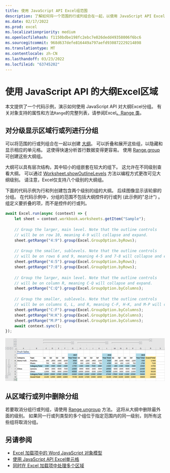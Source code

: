 ```yaml
---
title: 使用 JavaScript API Excel组范围
description: 了解如何将一个范围的行或列组合在一起，以使用 JavaScript API Excel大纲。
ms.date: 02/17/2022
ms.prod: excel
ms.localizationpriority: medium
ms.openlocfilehash: f1150bdbe198fc2ebc7e026dedd49358006f6bc6
ms.sourcegitcommit: 968d637defe816449a797aefd930872229214898
ms.translationtype: MT
ms.contentlocale: zh-CN
ms.lasthandoff: 03/23/2022
ms.locfileid: "63745202"
---
```

# <a name="group-ranges-for-an-outline-using-the-excel-javascript-api"></a>使用 JavaScript API 的大纲Excel区域

本文提供了一个代码示例，演示如何使用 JavaScript API 对大纲Excel分组。 有关对象支持的属性和方法`Range`的完整列表，请参阅Excel[。Range 类](/javascript/api/excel/excel.range)。

## <a name="group-rows-or-columns-of-a-range-for-an-outline"></a>对分级显示区域行或列进行分组

可以将范围的行或列组合在一起以创建 [大纲](https://support.microsoft.com/office/08ce98c4-0063-4d42-8ac7-8278c49e9aff)。 可以折叠和展开这些组，以隐藏和显示相应的单元格。 这使得快速分析首行数据变得更容易。 使用 [Range.group](/javascript/api/excel/excel.range#excel-excel-range-group-member(1)) 可创建这些大纲组。

大纲可以具有层次结构，其中较小的组嵌套在较大的组下。 这允许在不同级别查看大纲。 可以通过 [Worksheet.showOutlineLevels](/javascript/api/excel/excel.worksheet#excel-excel-worksheet-showoutlinelevels-member(1)) 方法以编程方式更改可见大纲级别。 请注意，Excel仅支持八个级别的大纲组。

下面的代码示例为行和列创建包含两个级别的组的大纲。 后续图像显示该轮廓的分组。 在代码示例中，分组的范围不包括大纲控件的行或列 (此示例的"总计") 。 组定义要折叠的项，而不是控件的行或列。

```js
await Excel.run(async (context) => {
    let sheet = context.workbook.worksheets.getItem("Sample");

    // Group the larger, main level. Note that the outline controls
    // will be on row 10, meaning 4-9 will collapse and expand.
    sheet.getRange("4:9").group(Excel.GroupOption.byRows);

    // Group the smaller, sublevels. Note that the outline controls
    // will be on rows 6 and 9, meaning 4-5 and 7-8 will collapse and expand.
    sheet.getRange("4:5").group(Excel.GroupOption.byRows);
    sheet.getRange("7:8").group(Excel.GroupOption.byRows);

    // Group the larger, main level. Note that the outline controls
    // will be on column R, meaning C-Q will collapse and expand.
    sheet.getRange("C:Q").group(Excel.GroupOption.byColumns);

    // Group the smaller, sublevels. Note that the outline controls
    // will be on columns G, L, and R, meaning C-F, H-K, and M-P will collapse and expand.
    sheet.getRange("C:F").group(Excel.GroupOption.byColumns);
    sheet.getRange("H:K").group(Excel.GroupOption.byColumns);
    sheet.getRange("M:P").group(Excel.GroupOption.byColumns);
    await context.sync();
});
```

![具有两级、二维轮廓的范围。](../images/excel-outline.png)

## <a name="remove-grouping-from-rows-or-columns-of-a-range"></a>从区域行或列中删除分组

若要取消分组行或列组，请使用 [Range.ungroup](/javascript/api/excel/excel.range#excel-excel-range-ungroup-member(1)) 方法。 这将从大纲中删除最外面的级别。 如果同一行或列类型的多个组位于指定范围内的同一级别，则所有这些组将取消分组。

## <a name="see-also"></a>另请参阅

- [Excel 加载项中的 Word JavaScript 对象模型](excel-add-ins-core-concepts.md)
- [使用 JavaScript API Excel单元格](excel-add-ins-cells.md)
- [ 同时在 Excel 加载项中处理多个区域 ](excel-add-ins-multiple-ranges.md)
